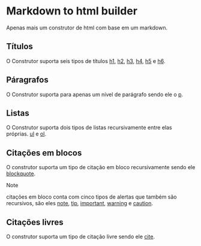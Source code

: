 # Markdown to html builder

Apenas mais um construtor de html com base em um markdown.

## Títulos
O Construtor suporta seis tipos de títulos 
[h1](/h1/README.md),
[h2](/h2/README.md),
[h3](/h3/README.md),
[h4](/h4/README.md),
[h5](/h5/README.md) e 
[h6](/h6/README.md).

## Páragrafos
O Construtor suporta para apenas um nível de parágrafo sendo ele o 
[p](/p).

## Listas
O Construtor suporta dois tipos de listas recursivamente entre elas próprias.
[ul](/ul/README.md) e
[ol](/ol/README.md).

## Citações em blocos
O construtor suporta um tipo de citação em bloco recursivamente sendo ele
[blockquote](/blockquote/README.md).

>[!NOTE]
>citações em bloco conta com cinco tipos de alertas que também são recursivos, são eles [note](/blockquote/alert/note/README.md), [tip](/blockquote/alert/tip/README.md), [important](/blockquote/alert/important/README.md), [warning](/blockquote/alert/warning/README.md) e [caution](/blockquote/alert/caution/README.md).

## Citações livres
O construtor suporta um tipo de citação livre sendo ele
[cite](/cite/README.md).